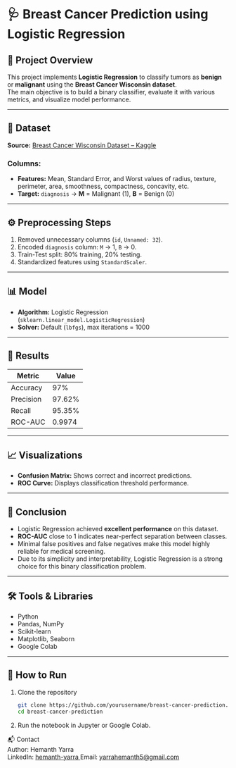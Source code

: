 # 🩺 Breast Cancer Prediction using Logistic Regression  

## 📌 Project Overview  
This project implements **Logistic Regression** to classify tumors as **benign** or **malignant** using the **Breast Cancer Wisconsin dataset**.    
The main objective is to build a binary classifier, evaluate it with various metrics, and visualize model performance.  

---

## 📂 Dataset  
**Source:** [Breast Cancer Wisconsin Dataset – Kaggle](https://www.kaggle.com/datasets/uciml/breast-cancer-wisconsin-data)  

### Columns:  
- **Features:** Mean, Standard Error, and Worst values of radius, texture, perimeter, area, smoothness, compactness, concavity, etc.  
- **Target:** `diagnosis` → **M** = Malignant (1), **B** = Benign (0)  

---

## ⚙️ Preprocessing Steps  
1. Removed unnecessary columns (`id`, `Unnamed: 32`).  
2. Encoded `diagnosis` column: `M` → 1, `B` → 0.  
3. Train-Test split: 80% training, 20% testing.  
4. Standardized features using `StandardScaler`.  

---

## 📊 Model  
- **Algorithm:** Logistic Regression (`sklearn.linear_model.LogisticRegression`)  
- **Solver:** Default (`lbfgs`), max iterations = 1000  

---

## 🚀 Results  

| Metric        | Value   |  
|---------------|---------|  
| Accuracy      | 97%     |  
| Precision     | 97.62%  |  
| Recall        | 95.35%  |  
| ROC-AUC       | 0.9974  |  

---

## 📈 Visualizations  
- **Confusion Matrix:** Shows correct and incorrect predictions.  
- **ROC Curve:** Displays classification threshold performance.  

---

## 📌 Conclusion  
- Logistic Regression achieved **excellent performance** on this dataset.  
- **ROC-AUC** close to 1 indicates near-perfect separation between classes.  
- Minimal false positives and false negatives make this model highly reliable for medical screening.  
- Due to its simplicity and interpretability, Logistic Regression is a strong choice for this binary classification problem.  

---

## 🛠️ Tools & Libraries  
- Python  
- Pandas, NumPy  
- Scikit-learn  
- Matplotlib, Seaborn  
- Google Colab  

---

## 📜 How to Run  
1. Clone the repository    
   ```bash  
   git clone https://github.com/yourusername/breast-cancer-prediction.git  
   cd breast-cancer-prediction
   
2. Run the notebook in Jupyter or Google Colab.

📬 Contact  
Author: Hemanth Yarra  
LinkedIn: [hemanth-yarra  ](https://www.linkedin.com/in/hemanth-yarra-5a1775305/)
Email: yarrahemanth5@gmail.com  
